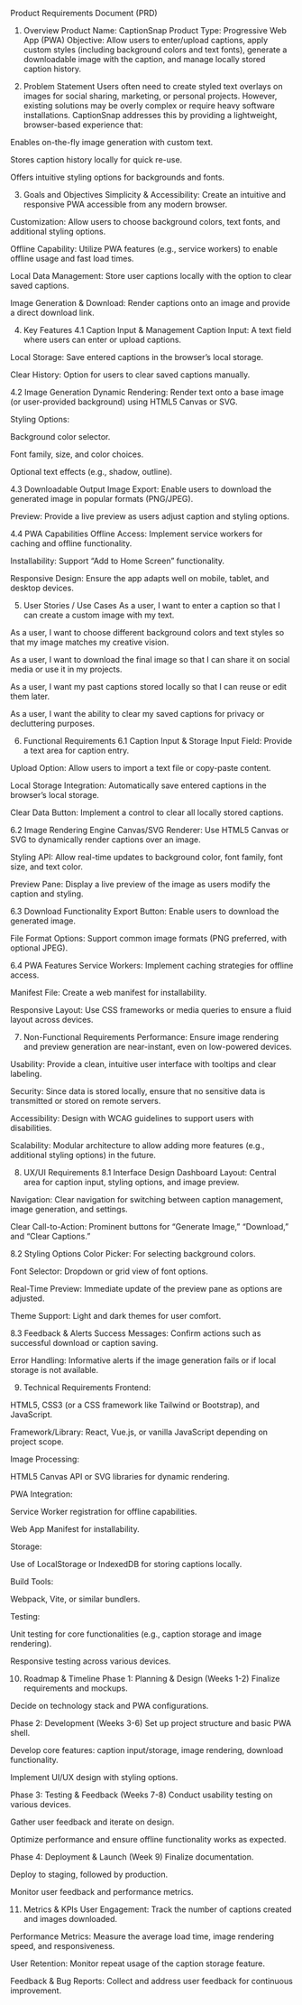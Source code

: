 
Product Requirements Document (PRD)
1. Overview
Product Name: CaptionSnap
Product Type: Progressive Web App (PWA)
Objective: Allow users to enter/upload captions, apply custom styles (including background colors and text fonts), generate a downloadable image with the caption, and manage locally stored caption history.

2. Problem Statement
Users often need to create styled text overlays on images for social sharing, marketing, or personal projects. However, existing solutions may be overly complex or require heavy software installations. CaptionSnap addresses this by providing a lightweight, browser-based experience that:

Enables on-the-fly image generation with custom text.

Stores caption history locally for quick re-use.

Offers intuitive styling options for backgrounds and fonts.

3. Goals and Objectives
Simplicity & Accessibility: Create an intuitive and responsive PWA accessible from any modern browser.

Customization: Allow users to choose background colors, text fonts, and additional styling options.

Offline Capability: Utilize PWA features (e.g., service workers) to enable offline usage and fast load times.

Local Data Management: Store user captions locally with the option to clear saved captions.

Image Generation & Download: Render captions onto an image and provide a direct download link.

4. Key Features
4.1 Caption Input & Management
Caption Input: A text field where users can enter or upload captions.

Local Storage: Save entered captions in the browser’s local storage.

Clear History: Option for users to clear saved captions manually.

4.2 Image Generation
Dynamic Rendering: Render text onto a base image (or user-provided background) using HTML5 Canvas or SVG.

Styling Options:

Background color selector.

Font family, size, and color choices.

Optional text effects (e.g., shadow, outline).

4.3 Downloadable Output
Image Export: Enable users to download the generated image in popular formats (PNG/JPEG).

Preview: Provide a live preview as users adjust caption and styling options.

4.4 PWA Capabilities
Offline Access: Implement service workers for caching and offline functionality.

Installability: Support “Add to Home Screen” functionality.

Responsive Design: Ensure the app adapts well on mobile, tablet, and desktop devices.

5. User Stories / Use Cases
As a user, I want to enter a caption so that I can create a custom image with my text.

As a user, I want to choose different background colors and text styles so that my image matches my creative vision.

As a user, I want to download the final image so that I can share it on social media or use it in my projects.

As a user, I want my past captions stored locally so that I can reuse or edit them later.

As a user, I want the ability to clear my saved captions for privacy or decluttering purposes.

6. Functional Requirements
6.1 Caption Input & Storage
Input Field: Provide a text area for caption entry.

Upload Option: Allow users to import a text file or copy-paste content.

Local Storage Integration: Automatically save entered captions in the browser’s local storage.

Clear Data Button: Implement a control to clear all locally stored captions.

6.2 Image Rendering Engine
Canvas/SVG Renderer: Use HTML5 Canvas or SVG to dynamically render captions over an image.

Styling API: Allow real-time updates to background color, font family, font size, and text color.

Preview Pane: Display a live preview of the image as users modify the caption and styling.

6.3 Download Functionality
Export Button: Enable users to download the generated image.

File Format Options: Support common image formats (PNG preferred, with optional JPEG).

6.4 PWA Features
Service Workers: Implement caching strategies for offline access.

Manifest File: Create a web manifest for installability.

Responsive Layout: Use CSS frameworks or media queries to ensure a fluid layout across devices.

7. Non-Functional Requirements
Performance: Ensure image rendering and preview generation are near-instant, even on low-powered devices.

Usability: Provide a clean, intuitive user interface with tooltips and clear labeling.

Security: Since data is stored locally, ensure that no sensitive data is transmitted or stored on remote servers.

Accessibility: Design with WCAG guidelines to support users with disabilities.

Scalability: Modular architecture to allow adding more features (e.g., additional styling options) in the future.

8. UX/UI Requirements
8.1 Interface Design
Dashboard Layout: Central area for caption input, styling options, and image preview.

Navigation: Clear navigation for switching between caption management, image generation, and settings.

Clear Call-to-Action: Prominent buttons for “Generate Image,” “Download,” and “Clear Captions.”

8.2 Styling Options
Color Picker: For selecting background colors.

Font Selector: Dropdown or grid view of font options.

Real-Time Preview: Immediate update of the preview pane as options are adjusted.

Theme Support: Light and dark themes for user comfort.

8.3 Feedback & Alerts
Success Messages: Confirm actions such as successful download or caption saving.

Error Handling: Informative alerts if the image generation fails or if local storage is not available.

9. Technical Requirements
Frontend:

HTML5, CSS3 (or a CSS framework like Tailwind or Bootstrap), and JavaScript.

Framework/Library: React, Vue.js, or vanilla JavaScript depending on project scope.

Image Processing:

HTML5 Canvas API or SVG libraries for dynamic rendering.

PWA Integration:

Service Worker registration for offline capabilities.

Web App Manifest for installability.

Storage:

Use of LocalStorage or IndexedDB for storing captions locally.

Build Tools:

Webpack, Vite, or similar bundlers.

Testing:

Unit testing for core functionalities (e.g., caption storage and image rendering).

Responsive testing across various devices.

10. Roadmap & Timeline
Phase 1: Planning & Design (Weeks 1-2)
Finalize requirements and mockups.

Decide on technology stack and PWA configurations.

Phase 2: Development (Weeks 3-6)
Set up project structure and basic PWA shell.

Develop core features: caption input/storage, image rendering, download functionality.

Implement UI/UX design with styling options.

Phase 3: Testing & Feedback (Weeks 7-8)
Conduct usability testing on various devices.

Gather user feedback and iterate on design.

Optimize performance and ensure offline functionality works as expected.

Phase 4: Deployment & Launch (Week 9)
Finalize documentation.

Deploy to staging, followed by production.

Monitor user feedback and performance metrics.

11. Metrics & KPIs
User Engagement: Track the number of captions created and images downloaded.

Performance Metrics: Measure the average load time, image rendering speed, and responsiveness.

User Retention: Monitor repeat usage of the caption storage feature.

Feedback & Bug Reports: Collect and address user feedback for continuous improvement.


